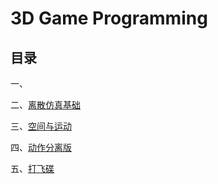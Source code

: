 # 3D Game Programming

## 目录

一、

二、[离散仿真基础](2-离散仿真引擎基础/README.md)

三、[空间与运动](3-空间与运动/README.md)

四、[动作分离版](4-动作分离版/README.md)

五、[打飞碟](5-UFO/README.md)